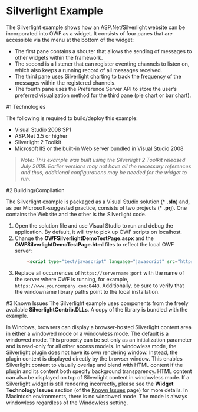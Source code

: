 #   Silverlight Example

The Silverlight example shows how an ASP.Net/Silverlight website can be incorporated into OWF as a widget. It consists of four panes that are accessible via the menu at the bottom of the widget:

* The first pane contains a shouter that allows the sending of messages to other widgets within the framework.
* The second is a listener that can register eventing channels to listen on, which also keeps a running record of all messages received.
* The third pane uses Silverlight charting to track the frequency of the messages within the registered channels.
* The fourth pane uses the Preference Server API to store the user’s preferred visualization method for the third pane (pie chart or bar chart).

#1   Technologies

The following is required to build/deploy this example:

* Visual Studio 2008 SP1
* ASP.Net 3.5 or higher
* Silverlight 2 Toolkit
* Microsoft IIS or the built-in Web server bundled in Visual Studio 2008

> _Note: This example was built using the Silverlight 2 Toolkit released July 2009. Earlier versions may not have all the necessary references and thus, additional configurations may be needed for the widget to run._

#2   Building/Compilation

The Silverlight example is packaged as a Visual Studio solution (\* **.sln**) and, as per Microsoft-suggested practice, consists of two projects (\* **.prj**). One contains the Website and the other is the Silverlight code. 

1. Open the solution file and use Visual Studio to run and debug the application. By default, it will try to pick up OWF scripts on localhost.
2. Change the **OWFSilverlightDemoTestPage.aspx** and the **OWFSilverlightDemoTestPage.html** files to reflect the local OWF server: 

```html
        <script type="text/javascript" language="javascript" src="https://localhost:8443/owf/js-min/owf-widget-min.js"></script>
```

3. Replace all occurrences of `https://servername:port` with the name of the server where OWF is running, for example, `https://www.yourcompany.com:8443`. Additionally, be sure to verify that the windowname library paths point to the local installation.

#3   Known Issues
The Silverlight example uses components from the freely available **SilverlightContrib.DLLs**. A copy of the library is bundled with the example.

In Windows, browsers can display a browser-hosted Silverlight content area in either a windowed mode or a windowless mode. The default is a windowed mode. This property can be set only as an initialization parameter and is read-only for all other access models. In windowless mode, the Silverlight plugin does not have its own rendering window. Instead, the plugin content is displayed directly by the browser window. This enables Silverlight content to visually overlap and blend with HTML content if the plugin and its content both specify background transparency. HTML content can also be displayed on top of Silverlight content in windowless mode. If a Silverlight widget is still rendering incorrectly, please see the **Widget Technology Issues** section (of the [Known Issues](OWF-7-Developer—Known-Issues) page) for more details. In Macintosh environments, there is no windowed mode. The mode is always windowless regardless of the Windowless setting.